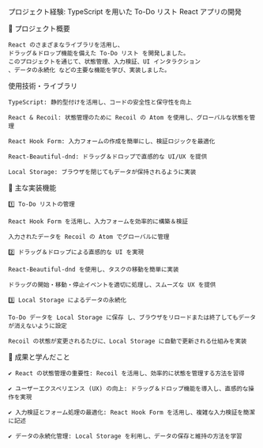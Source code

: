プロジェクト経験: TypeScript を用いた To-Do リスト React アプリの開発

📌 プロジェクト概要

    React のさまざまなライブラリを活用し、
    ドラッグ＆ドロップ機能を備えた To-Do リスト を開発しました。
    このプロジェクトを通じて、状態管理、入力検証、UI インタラクション
    、データの永続化 などの主要な機能を学び、実装しました。

使用技術・ライブラリ

    TypeScript: 静的型付けを活用し、コードの安全性と保守性を向上

    React & Recoil: 状態管理のために Recoil の Atom を使用し、グローバルな状態を管理

    React Hook Form: 入力フォームの作成を簡単にし、検証ロジックを最適化

    React-Beautiful-dnd: ドラッグ＆ドロップで直感的な UI/UX を提供

    Local Storage: ブラウザを閉じてもデータが保持されるように実装


🔹 主な実装機能

    1️⃣ To-Do リストの管理

    React Hook Form を活用し、入力フォームを効率的に構築＆検証

    入力されたデータを Recoil の Atom でグローバルに管理

    2️⃣ ドラッグ＆ドロップによる直感的な UI を実現

    React-Beautiful-dnd を使用し、タスクの移動を簡単に実装

    ドラッグの開始・移動・停止イベントを適切に処理し、スムーズな UX を提供

    3️⃣ Local Storage によるデータの永続化

    To-Do データを Local Storage に保存 し、ブラウザをリロードまたは終了してもデータが消えないように設定

    Recoil の状態が変更されるたびに、Local Storage に自動で更新される仕組みを実装


🚀 成果と学んだこと

    ✔ React の状態管理の重要性: Recoil を活用し、効率的に状態を管理する方法を習得

    ✔ ユーザーエクスペリエンス (UX) の向上: ドラッグ＆ドロップ機能を導入し、直感的な操作を実現

    ✔ 入力検証とフォーム処理の最適化: React Hook Form を活用し、複雑な入力検証を簡潔に記述

    ✔ データの永続化管理: Local Storage を利用し、データの保存と維持の方法を学習


















